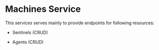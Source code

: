 # Machines Service

This services serves mainly to provide endpoints for following resources:

* Sentinels (CRUD)

* Agents (CRUD)
